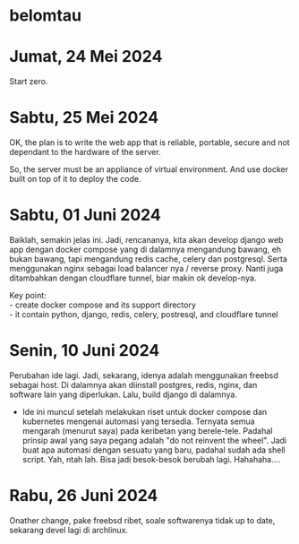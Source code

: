 # belomtau

# Jumat, 24 Mei 2024

Start zero.

# Sabtu, 25 Mei 2024

OK, the plan is to write the web app that is reliable, portable, secure and not dependant to the hardware of the server.

So, the server must be an appliance of virtual environment. And use docker built on top of it to deploy the code.

# Sabtu, 01 Juni 2024

Baiklah, semakin jelas ini. Jadi, rencananya, kita akan develop django web app dengan docker compose yang di dalamnya mengandung bawang, eh bukan bawang, tapi mengandung redis cache, celery dan postgresql. Serta menggunakan nginx sebagai load balancer nya / reverse proxy. Nanti juga ditambahkan dengan cloudflare tunnel, biar makin ok develop-nya.

Key point:<br />
    - create docker compose and its support directory<br />
    - it contain python, django, redis, celery, postresql, and cloudflare tunnel

# Senin, 10 Juni 2024

Perubahan ide lagi. Jadi, sekarang, idenya adalah menggunakan freebsd sebagai host. Di dalamnya akan diinstall postgres, redis, nginx, dan software lain yang diperlukan. Lalu, build django di dalamnya.<br />

- Ide ini muncul setelah melakukan riset untuk docker compose dan kubernetes mengenai automasi yang tersedia. Ternyata semua mengarah (menurut saya) pada keribetan yang berele-tele. Padahal prinsip awal yang saya pegang adalah "do not reinvent the wheel". Jadi buat apa automasi dengan sesuatu yang baru, padahal sudah ada shell script. Yah, ntah lah. Bisa jadi besok-besok berubah lagi. Hahahaha....

# Rabu, 26 Juni 2024

Onather change, pake freebsd ribet, soale softwarenya tidak up to date, sekarang devel lagi di archlinux.